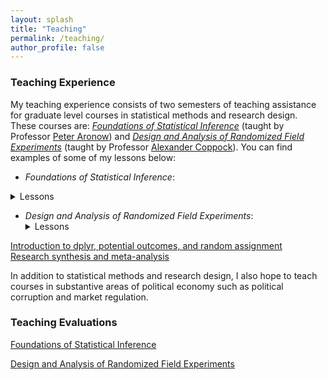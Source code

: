 ```yaml
---
layout: splash
title: "Teaching"
permalink: /teaching/
author_profile: false
---
```


### Teaching Experience

My teaching experience consists of two semesters of teaching assistance for graduate level courses in statistical methods and research design. These courses are: [*Foundations of Statistical Inference*](http://www.trevorincerti.com/files/PL500-syllabus-2019.pdf) (taught by Professor [Peter Aronow](https://peteraronow.github.io)) and [*Design and Analysis of Randomized Field Experiments*](http://www.trevorincerti.com/files/PLSC_512_2020.pdf) (taught by Professor [Alexander Coppock](https://alexandercoppock.com)). You can find examples of some of my lessons below:  

- *Foundations of Statistical Inference*:  
<details>
  <summary>Lessons</summary>
    <li><a href="https://www.trevorincerti.com/teaching/random_samples.html">Learning from random samples</a>.</li>
    <li><a href="https://www.trevorincerti.com/teaching/random_variables.html">Summarizing random variables</a>.</li>
     <li><a href="https://www.trevorincerti.com/teaching/regression.html">The bootstrap, clustering, and introduction to regression</a>.</li>
     <li><a href="https://www.trevorincerti.com/teaching/regression2.html">Additional regression topics</a>.</li>
  </ul>
</details>

- *Design and Analysis of Randomized Field Experiments*:  
  <details><summary>Lessons</summary><p>
[Introduction to dplyr, potential outcomes, and random assignment](https://www.trevorincerti.com/teaching/intro.html)  
[Research synthesis and meta-analysis](https://www.trevorincerti.com/teaching/meta-analysis.html)  
  </p></details>

In addition to statistical methods and research design, I also hope to teach courses in substantive areas of political economy such as political corruption and market regulation.  



### Teaching Evaluations

[Foundations of Statistical Inference](http://www.trevorincerti.com/files/evaluation_500.pdf)

[Design and Analysis of Randomized Field Experiments](http://www.trevorincerti.com/files/evaluation_512.pdf)







